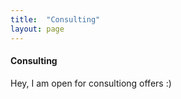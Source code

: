 ```yaml
---
title:  "Consulting"
layout: page
---
```


#### Consulting

Hey, I am open for consultiong offers :)